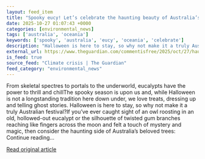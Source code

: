 ```yaml
---
layout: feed_item
title: "Spooky eucy! Let’s celebrate the haunting beauty of Australia’s gum trees this Halloween | Jess Harwood"
date: 2025-10-27 01:07:43 +0000
categories: [environmental_news]
tags: ['australia', 'oceania']
keywords: ['spooky', 'australia', 'eucy', 'oceania', 'celebrate']
description: "Halloween is here to stay, so why not make it a truly Australian festival"
external_url: https://www.theguardian.com/commentisfree/2025/oct/27/haunting-beauty-australia-gum-trees-halloween
is_feed: true
source_feed: "Climate crisis | The Guardian"
feed_category: "environmental_news"
---
```


From skeletal spectres to portals to the underworld, eucalypts have the power to thrill and chillThe spooky season is upon us and, while Halloween is not a longstanding tradition here down under, we love treats, dressing up and telling ghost stories. Halloween is here to stay, so why not make it a truly Australian festival?If you’ve ever caught sight of an owl roosting in an old, hollowed-out eucalypt or the silhouette of twisted gum branches reaching like fingers across the moon and felt a touch of mystery and magic, then consider the haunting side of Australia’s beloved trees: Continue reading...

[Read original article](https://www.theguardian.com/commentisfree/2025/oct/27/haunting-beauty-australia-gum-trees-halloween)
